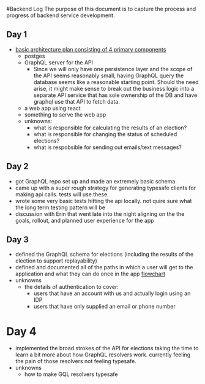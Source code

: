 #Backend Log
The purpose of this document is to capture the process and progress of backend service development.

## Day 1

- [basic architecture plan consisting of 4 primary components](https://www.draw.io/?lightbox=1&highlight=0000ff&edit=_blank&layers=1&nav=1&title=votr%20architecture.html#R1VfbbtswDP2aANvDisTO9bFNLxuQod2Coe2jHLO2Wtk0ZDpx9vWjbDm2515SIFg65CHiESVTPDwy3XPnUX6lRRJ%2BRx9Uz%2Bn7ec897znOoO9O%2BM8g2xIZz2YlEGjpW6caWMrfUK20aCZ9SFuOhKhIJm1whXEMK2phQmvctN0eULWfmogAOsByJVQXvZU%2BhSU6HfVr%2FCvIIKyePOjbmUhUzhZIQ%2BHjpgG5Fz13rhGpHEX5HJRJXpWXct3lC7O7wDTEtM%2BCp6v1KW2u%2FOvB3X20jB5HP6%2Fxy9TGRtvqwODz%2Ba2JmkIMMBbqokbPNGaxD2bXPlshRYqHAx5CLunOwCcja903Zs5zu6IwtpUR%2B6eGJjZjjKFELqVSdv4RiLa2LERGyFAd1QIxsU8oz2GCfzE9Fkox0yt4JSdVmQkdAL3i5%2BxI5OoHjID0ltdpUILkuh2HsGUY7PxqpnhgyXoHcXbftVCZfdINphRo1oozVhz2mad5FNAuNw2OuRQTM1xtlWQqNftsQkmwTESRmQ1ruU2tV3K%2B8HaAWD0FRSVcZ8S7QIuHNWiC%2FHUmupmzC5yZVYy9MqbW3NT6G1sobEivcjt4qifH1wgfo7HImPfNuXpZYX1gbTl7ass9pracjraKl9uPxR7SekNHIk3Kt9SDzE15HEQv07ZenH5XMNN%2FKZjx%2FysYtm5AS86DuRXfpZK31HZAFbl7qmh4TBW5HRUtzc6hjIOiiTMHBc1RcKGCZyJIkq7APsWBjJmty88fUWquc2SpDTtJvgXv17fnLqp9uoKyQTXV6os0fE6OKWl8gjkq1HWhK%2BGB4v5DksTY9BWczqKrMMmW3Ewv%2FnLwkAijhsOpkoGZICOnM2Gt3T5VwxLlgbmJT8TvTMOJEknp%2F8Aqq0LqOe7k3PwOxPhk1GJ8OOwyPnuG8fH7GWez%2Fhoo5hrfVO7FHw%3D%3D)
  - postges
  - GraphQL server for the API
    - Since we will only have one persistence layer and the scope of the API seems reasonably small, having GraphQL query the database seems like a reasonable starting point. Should the need arise, it might make sense to break out the business logic into a separate API service that has sole ownership of the DB and have graphql use that API to fetch data.
  - a web app using react
  - something to serve the web app
  - unknowns:
    - what is responsible for calculating the results of an election?
    - what is responsible for changing the status of scheduled elections?
    - what is respobsible for sending out emails/text messages?

## Day 2

- got GraphQL repo set up and made an extremely basic schema.
- came up with a super rough strategy for generating typesafe clients for making api calls. tests will use these.
- wrote some very basic tests hitting the api locally. not quire sure what the long term testing pattern will be
- discussion with Erin that went late into the night aligning on the the goals, rollout, and planned user experience for the app

## Day 3

- defined the GraphQL schema for elections (including the results of the election to support replayability)
- defined and documented all of the paths in which a user will get to the application and what they can do once in the app [flowchart](https://www.draw.io/?lightbox=1&highlight=0000ff&edit=_blank&layers=1&nav=1&title=User%20Journeys.html#R3R1Zd6O2%2Btf4tPchOeyGx8TJdOa2c5sz6el07ptsZKMGIx%2FAcdxfXwkQBgnHSthE5mECssTy7Zs%2BZuZi%2B%2FJLDHbBV%2BzDcGZo%2FsvMvJsZhm6Zc%2FKHjhzZiOflI5sY%2BcXYaeAR%2FQOLQa0Y3SMfJrWJKcZhinb1wRWOIrhKa2MgjvGhPm2Nw%2Fpdd2BT3FE7DTyuQAiFad%2BRnwb5qGtXZn%2BGaBOwO%2Bta8csWsMnFQBIAHx8qQ%2Bb9zFzEGKf50fZlAUMKPQaXfN2nM7%2BWDxbDKJVZEHrGj7tfF1ePT7%2BCL9rj59D87%2F%2BvnAI%2FSXpkbwx9AoDiFMdpgDc4AuH9afQ2xvvIh%2FSyGjkL0m1IDnVyCF9Q%2Blfl%2BAedcm0XZ3cvxYrs5MhOojQ%2B%2FnWaSE9%2FVH87LcvO2Lq%2FYZoeC3oB%2BxSTodPT%2FobxrngOEUwF5BK8j1fwFdi4BbmBeAPTV%2BbZdj6RAq5yhwILv0C8heTByYQYhiBFz3XKAgWBbsp5JxySgwKNb0Bp8djPINwXd5oZTkhe4DbZgYgcb%2Bjxbyh6yniJPgKdjtOYvkNImAjhiC0hT1BdJRBLGiMQbTKqOAQohY87kMH0QMRBnTbWKAwXOMRxttD0bej6Fn2oNMZPsPKLayxNx3kNc88wTuHLq6AufjWsgvkK8XNlsYHDiZmdYiio8LGr9YQdJtcq6LkvYU4gC1IoADkO8Ha5Ty7DuAOImQ4HMd0RIeYOCjGrgaB5mRX5N1TYk7NVCJIErSQBc1EIMHxdlgKmpBSowNFugCMbkxYWxR0eMCLvVuJxzqHR49CTv3ixqKo1uOtYGk8P3IVywAgXylBdvvX7sW95AvZ%2F30EqkMCWUn%2B0THaNggm%2BpHUaiGGC%2FgHLbAJVIDv6yNlL2Lcz%2B46MgBBtIkpChEogkUa3lG0QsQVuih%2B2yPczWReCJQxvweppk%2BnCivRaZ%2F8aSe516uY5tDRpikeuWQ1NnHulXeuGZ9WwpbejJTYFr9cJ7AW9ui2gdxHihBgXCrK46SnF4pbBseb8nTw%2B5y80MI%2BbjojtYY3Q%2Fo1JS5ckMl1zJKmsJfnYHNYNzX4f%2Bdg2dyFe1%2FStIuaCDPlBXMapagTGDZ1oBKPO2E4ngserXZSjmv50hWl3KSYUYnlvII43OVvOfifDW5xxqZsDM7xoNPwPT5ff2dt0z%2B9GJ%2Bx%2B1XjRAWzDJkevvV1AgGRXTAN9ZMOAGZWXDQOmrxWJM%2BmG2Q96JoodXTHsWP1gZz5N9Oiyvtsw6DHFsMY3mOxDoo4M7YHmJHjkXQj9gWSXpz%2FW6IUiUIi3AuiuV03xVmflwmWzvnpz9FAXPEmn0G5jRQ%2BZEVYB9GdAsGtoX%2Bhj4pSGGrQjJZ5PAszHDLwa2thxV0P0qxrMrC6EilKeui3tqbPYnSIyRTd7spdUkvjy2DHVUsi2KIhutoUYSgMqkE65Nw0fIup%2BjCuRXCEVZIwtkvROKXwAajUlqdVSi1h13RSoNYup5VnhZcwSwj%2F%2FEaCkTrvZ%2BW6%2FDNFqZpDba79%2FE9edWxaj5ywDusiU8z7OHpSAHaVHNieGG5QQ7xz6%2FxGvK5DHVKIAJWl3EgbQ3Brnqp8GasgDUVtDILeHGKwyVITHnEgiWsBwAPT1s1oGymZUGsVUomIiWGPxKmlAKxq09LhD0YbCBUQ%2BprJ4H4eJDFF9uOyEtJxSzeaxRTn1hQqJ7bEuOQjB4ENm6ucVL6sVTJJM89blkCpOwFga1hb90oqMDrOiIYEpA5DUoQ23S%2Bj7cgJaUQv1vWVpLXjQluXBzuOAsqUfzrBxfna7Dy15ZbFud24hNmPd9c5Z%2FUNhXXSUgL9FJ%2FkzUQuPUXN7A4%2FYdxaXhDVVt%2FCcfmITPfCywpLfcYeRAYbNywB7YBnAaiBOMiB3%2B2JQM0WmKgo68%2FW0a8NhNfzdJH37FwW26Ot9DwC99xOKqImO1yWCc5cfKRedvzLHjoW5hgDFc5WTatpMJzlbk7Inodu5nHVkd3RIF3q2Lcjh02UDF9I44l4RpTYjXImbEUZOJzqifyzy24VK5eENDGnCn8saGMNUOOv8LgbznRVrOncdi7tOz3zGXqNCNQ%2BESvLo42yeBcmzTQ1TtWcYV3SyiaHM3Klrwsx72Tb5ljiWutsmpWVI67JErgqVr0Tum6lF5flnvonyW91VmW45j6B%2FR9a%2BXqdBhAF2EMvuLPIGCukKPOPKKdTu8nxNu5M%2FJEq7F4Pt3MUGEyTGz8iHuZJOwYrSCb1JNZXDoSYJwI4eEsiBMIQh3sRgS80QGCPynNTeqP%2F2cPphCH%2FB5VWC6KSXY1WJxSc2ugN7T1W47zEU3uZmD8BKsqVcruzW6mFYyXP7wWltW4L2KlJlkeODJMhu2g2meo%2BH8PZGWQR7waYj%2FnZWAsKmFW7ReT2oc40hTM%2BuXu%2FygivmU55bYfIx9Lcv0GoLyEH%2Bmp1qZE8MaPxBvc6puqKMObsIrbs2K0sq4w8zxR1TxqkVdD7uabHLeh9ynsm1WJzxHf6U3QJuAaJ%2Fj3hPlWdAQxPVWr2EsGHaUA0oUM00vJxzwmC8Olezl61ValU%2BuNI1Z0bn4fh22LEH6Fcwnw56zM6d13Ymt1gSeEdr%2Fr7iGF5fN0i9aUotm6vOcsbeL%2BR16ur0T%2BCerCffvfXbDs5i%2BrxMJkzVaOuyCZKj2%2FUmSGWTobbBM84aZLGs%2Fq06r9N0w8DOozSfSXdQa1vdxFU4Sibd3%2Bpj6txtmOQ9m6Pk5ttDeH%2BKdyPkExCGObZlzjLJ6lewt%2BBYR5JjdU0ty9wTywZv6c4PymXTzcKZXPVCGSgajQm0niKgKjFB2YdtauHp8sGrO40PAKV5uUnRZiLzhKbIDbzfMz436LoASUW5YfiSy1JDjNH3sCUbiZHxT%2FtsHd5ThbJkmqXsRZv%2FT8GyX26RGENXPHvK28XWXDS2hs2e6g29ny1NjDNMQnA5Y%2B%2FtLHsg1SJjhyjEwCejuaUk9s1UnGr5GtGmfuUDU60helV%2FIng4Kd%2BpwdjkvLDxIdxpK1BFDVA2cwQD9H0BD85Zt73XAx629er8fiIeJVSbmHMXZi%2Fc1OaEoDhGILt8tAr3%2Beb2aXGxzlnO7ujq3Z5YykA3pCMj3QczW0pM0Sls%2BiwM7UZ1gBmXZo0y6GdhrhH%2BIJ%2BD4Uts5qN%2FDcYcoD6wm1KyNlwj7QOyz4UpwzWixbyIYRYV10C9KGZausDhS17Gt5rtKSe5eiiCaDaaLKFEUvJjHW%2B15oSPgnD1iz2ZZ%2BZZ36lo5lWy3OS8KIdDneOOznNso%2FNHrjMrtxNKqB%2FFQpCm6Kt8BVGWyNLuz2meSQTD%2BN6iowfxTbGq5t6nMVwtAlsoeoTFjysQ%2BcgnBkFDNexD0QOz2FTzwHpb8vNKlHItTn4uu2FqOAqPDc3UFjhao80%2BhrOiJvfSFMJOl8vfFBejnmNfc2XZpdaoSlLXE%2BmH%2FzJRd%2FRjiXrrXFVW1xJ2dPkq7RQzJhs7UKVxts18CMvGEnMZPVCIUvjuvqvx%2B%2FCtcwFs50IlFj%2F%2Fyh6CPsQITWNTiI7Fx%2Bhh7jeQk1ofWtYtcTNz1xhTC%2F6GGuysccGLQTbKlS3wBmm4pU2UQ%2FtpnNVawb9Z4nML%2Bgp2iCJfqfJbXeO%2FGDi6m9ZL5aFqAYu5LL8p9o2T8sk%2FdJcJPnZu6KMnUq3R%2B1ENwBbyn1BWzlBs2JWdh2umRfn62YZ8I6aNOq2%2BHYKMjfGsqZZkbDSQMQ0pTo2KOQFeUvWIAlwMP9%2F4xLPgeskJdUk3WcPkNID0%2FfJv32xhkoBN48c3qsHgxw8RDNZ12%2BKiweOXNTG%2B%2FTD1n7rGyX2zYbP50HJ%2FgBLQ0UPr0t9lUm0PUsN3mT7j7UQ34PFbjprKxjpyg8lpjHFajTMQoARfsQ%2FpjH8B)
- unknowns
  - the details of authentication to cover:
    - users that have an account with us and actually login using an IDP
    - users that have only supplied an email or phone number

# Day 4

- implemented the broad strokes of the API for elections taking the time to learn a bit more about how GraphQL resolvers work. currently feeling the pain of those resolvers not feeling typesafe.
- unknowns
  - how to make GQL resolvers typesafe
